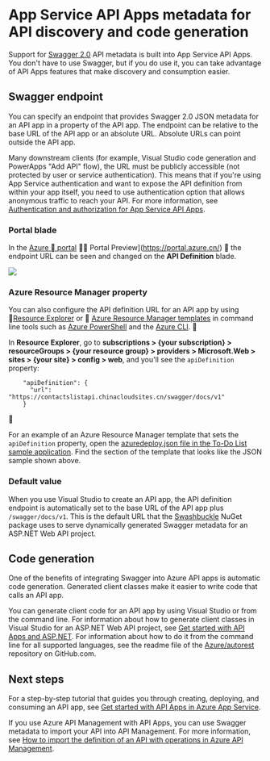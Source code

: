 <properties
	pageTitle="App Service API Apps metadata for API discovery and code generation | Azure"
	description="Learn how API Apps in Azure App Service use Swagger metadata to facilitate API discovery and code generation."
	services="app-service\api"
	documentationCenter=".net"
	authors="tdykstra"
	manager="wpickett"
	editor=""/>

<tags
	ms.service="app-service-api"
	ms.workload="na"
	ms.tgt_pltfrm="na"
	ms.devlang="na"
	ms.topic="article"
	ms.date="08/30/2016"
	wacn.date=""
	ms.author="rachelap"/>

# App Service API Apps metadata for API discovery and code generation 

Support for [Swagger 2.0](http://swagger.io/) API metadata is built into App Service API Apps. You don't have to use Swagger, but if you do use it, you can take advantage of API Apps features that make discovery and consumption easier.   

## Swagger endpoint

You can specify an endpoint that provides Swagger 2.0 JSON metadata for an API app in a property of the API app. The endpoint can be relative to the base URL of the API app or an absolute URL. Absolute URLs can point outside the API app. 

Many downstream clients (for example, Visual Studio code generation and PowerApps "Add API" flow), the URL must be publicly accessible (not protected by user or service authentication). This means that if you're using App Service authentication and want to expose the API definition from within your app itself, you need to use authentication option that allows anonymous traffic to reach your API. For more information, see [Authentication and authorization for App Service API Apps](/documentation/articles/app-service-api-authentication/).

### Portal blade

In the [Azure  portal](https://portal.azure.cn/)  Portal Preview](https://portal.azure.cn/)  the endpoint URL can be seen and changed on the **API Definition** blade.

![](./media/app-service-api-metadata/apidefblade.png)

### Azure Resource Manager property

You can also configure the API definition URL for an API app by using  [Resource Explorer](https://resources.azure.com/) or  [Azure Resource Manager templates](/documentation/articles/resource-group-authoring-templates/) in command line tools such as [Azure PowerShell](/documentation/articles/powershell-install-configure/) and the [Azure CLI](/documentation/articles/xplat-cli-install/).


In **Resource Explorer**, go to **subscriptions > {your subscription} > resourceGroups > {your resource group} > providers > Microsoft.Web > sites > {your site} > config > web**, and you'll see the `apiDefinition` property:

		"apiDefinition": {
		  "url": "https://contactslistapi.chinacloudsites.cn/swagger/docs/v1"
		}


For an example of an Azure Resource Manager template that sets the `apiDefinition` property, open the [azuredeploy.json file in the To-Do List sample application](https://github.com/azure-samples/app-service-api-dotnet-todo-list/blob/master/azuredeploy.json). Find the section of the template that looks like the JSON sample shown above.

### Default value

When you use Visual Studio to create an API app, the API definition endpoint is automatically set to the base URL of the API app plus `/swagger/docs/v1`. This is the default URL that the [Swashbuckle](https://www.nuget.org/packages/Swashbuckle) NuGet package uses to serve dynamically generated Swagger metadata for an ASP.NET Web API project. 

## Code generation

One of the benefits of integrating Swagger into Azure API apps is automatic code generation. Generated client classes make it easier to write code that calls an API app.

You can generate client code for an API app by using Visual Studio or from the command line. For information about how to generate client classes in Visual Studio for an ASP.NET Web API project, see [Get started with API Apps and ASP.NET](/documentation/articles/app-service-api-dotnet-get-started/#codegen). For information about how to do it from the command line for all supported languages, see the readme file of the [Azure/autorest](https://github.com/azure/autorest) repository on GitHub.com.
 
## Next steps

For a step-by-step tutorial that guides you through creating, deploying, and consuming an API app, see [Get started with API Apps in Azure App Service](/documentation/articles/app-service-api-dotnet-get-started/).

If you use Azure API Management with API Apps, you can use Swagger metadata to import your API into API Management. For more information, see [How to import the definition of an API with operations in Azure API Management](/documentation/articles/api-management-howto-import-api/). 
